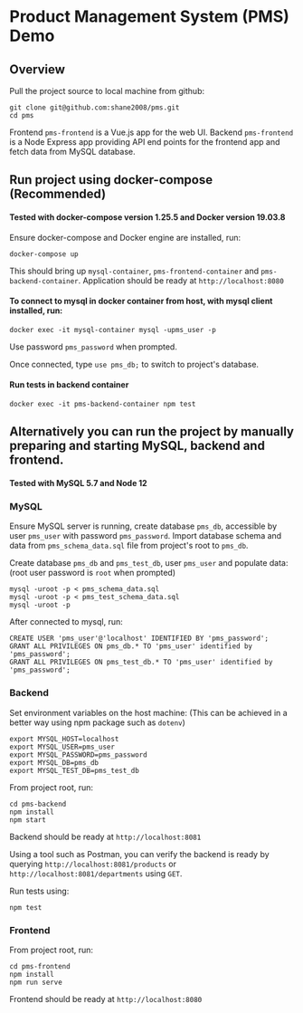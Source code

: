 # Product Management System (PMS) Demo

## Overview

Pull the project source to local machine from github:
```
git clone git@github.com:shane2008/pms.git
cd pms
```
Frontend `pms-frontend` is a Vue.js app for the web UI. Backend `pms-frontend` is a Node Express app providing API end points for the frontend app and fetch data from MySQL database.


## Run project using docker-compose (Recommended)

#### Tested with docker-compose version 1.25.5 and Docker version 19.03.8 ####


Ensure docker-compose and Docker engine are installed, run:

```
docker-compose up
```
This should bring up `mysql-container`, `pms-frontend-container` and `pms-backend-container`. Application should be ready at `http://localhost:8080`

#### To connect to mysql in docker container from host, with mysql client installed, run: ####
```
docker exec -it mysql-container mysql -upms_user -p
```
Use password `pms_password` when prompted.

Once connected, type `use pms_db;` to switch to project's database.

#### Run tests in backend container ####
```
docker exec -it pms-backend-container npm test
```

## Alternatively you can run the project by manually preparing and starting MySQL, backend and frontend.

#### Tested with MySQL 5.7 and Node 12

### MySQL

Ensure MySQL server is running, create database `pms_db`, accessible by user `pms_user` with password `pms_password`. Import database schema and data from `pms_schema_data.sql` file from project's root to `pms_db`.

Create database `pms_db` and `pms_test_db`, user `pms_user` and populate data: (root user password is `root` when prompted)
```
mysql -uroot -p < pms_schema_data.sql
mysql -uroot -p < pms_test_schema_data.sql
mysql -uroot -p
```
After connected to mysql, run:
```
CREATE USER 'pms_user'@'localhost' IDENTIFIED BY 'pms_password';
GRANT ALL PRIVILEGES ON pms_db.* TO 'pms_user' identified by 'pms_password';
GRANT ALL PRIVILEGES ON pms_test_db.* TO 'pms_user' identified by 'pms_password';
```
### Backend
Set environment variables on the host machine: (This can be achieved in a better way using npm package such as `dotenv`)
```
export MYSQL_HOST=localhost
export MYSQL_USER=pms_user
export MYSQL_PASSWORD=pms_password
export MYSQL_DB=pms_db
export MYSQL_TEST_DB=pms_test_db
```
From project root, run:
```
cd pms-backend
npm install
npm start
```
Backend should be ready at `http://localhost:8081`

Using a tool such as Postman, you can verify the backend is ready by querying `http://localhost:8081/products` or `http://localhost:8081/departments` using `GET`.

Run tests using:
```
npm test
```

### Frontend
From project root, run:
```
cd pms-frontend
npm install
npm run serve
```
Frontend should be ready at `http://localhost:8080`
